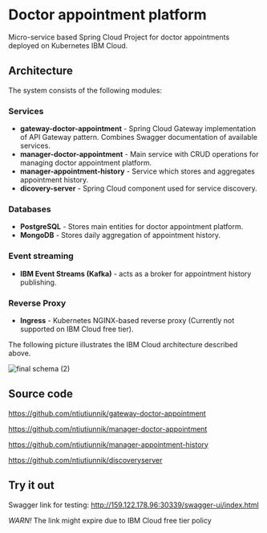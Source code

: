 # Doctor appointment platform
Micro-service based Spring Cloud Project for doctor appointments deployed on Kubernetes IBM Cloud. 

## Architecture
The system consists of the following modules:

### Services
- **gateway-doctor-appointment** - Spring Cloud Gateway implementation of API Gateway pattern. Combines Swagger documentation of available services.
- **manager-doctor-appointment** - Main service with CRUD operations for managing doctor appointment platform.
- **manager-appointment-history** - Service which stores and aggregates appointment history.
- **dicovery-server** - Spring Cloud component used for service discovery.

### Databases
- **PostgreSQL** - Stores main entities for doctor appointment platform.
- **MongoDB** - Stores daily aggregation of appointment history.

### Event streaming
- **IBM Event Streams (Kafka)** - acts as a broker for appointment history publishing.

### Reverse Proxy
- **Ingress** - Kubernetes NGINX-based reverse proxy (Currently not supported on IBM Cloud free tier).

The following picture illustrates the IBM Cloud architecture described above.

![final schema (2)](https://user-images.githubusercontent.com/49955769/224278956-282eccfb-a777-4948-8b0c-c43146b95e4e.jpg)

## Source code
https://github.com/ntiutiunnik/gateway-doctor-appointment

https://github.com/ntiutiunnik/manager-doctor-appointment

https://github.com/ntiutiunnik/manager-appointment-history

https://github.com/ntiutiunnik/discoveryserver

## Try it out
Swagger link for testing:
http://159.122.178.96:30339/swagger-ui/index.html

*WARN!* The link might expire due to IBM Cloud free tier policy
